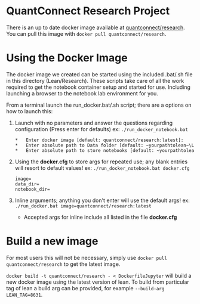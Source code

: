 ﻿QuantConnect Research Project
=============

There is an up to date docker image available at [quantconnect/research](https://hub.docker.com/repository/docker/quantconnect/research). You can pull this image with `docker pull quantconnect/research`.


# Using the Docker Image
The docker image we created can be started using the included .bat/.sh file in this directory (Lean/Research). These scripts take care of all the work required to get the notebook container setup and started for use. Including launching a browser to the notebook lab environment for you.

From a terminal launch the run_docker.bat/.sh script; there are a options on how to launch this:
 1. Launch with no parameters and answer the questions regarding configuration (Press enter for defaults) ex: `./run_docker_notebook.bat`
   
        *   Enter docker image [default: quantconnect/research:latest]:
        *   Enter absolute path to Data folder [default: ~yourpathtolean~\Lean\Data\]:
        *   Enter absolute path to store notebooks [default: ~yourpathtolean~\Lean\Research\Notebooks]:

 2. Using the **docker.cfg** to store args for repeated use; any blank entries will resort to default values! ex: `./run_docker_notebook.bat docker.cfg`
  
        image=
        data_dir=
        notebook_dir=

 3. Inline arguments; anything you don't enter will use the default args! ex: `./run_docker.bat image=quantconnect/research:latest`
      *    Accepted args for inline include all listed in the file **docker.cfg**



# Build a new image
For most users this will not be necessary, simply use `docker pull quantconnect/research` to get the latest image.


`docker build -t quantconnect/research - < DockerfileJupyter` will build a new docker image using the latest version of lean. To build from particular tag of lean a build arg can be provided, for example `--build-arg LEAN_TAG=8631`.
